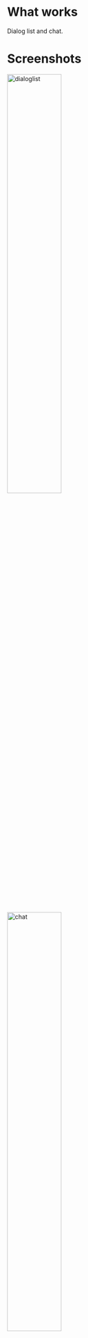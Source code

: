 # What works

Dialog list and chat.


# Screenshots
<img src="https://sun9-27.userapi.com/c205516/v205516693/7dd98/q4_yWTan8vc.jpg" height="50%" width="50%" alt="dialoglist">
<img src="https://sun9-60.userapi.com/c857120/v857120693/f2b44/OpD8G4yTrcs.jpg" height="50%" width="50%" alt="chat">

